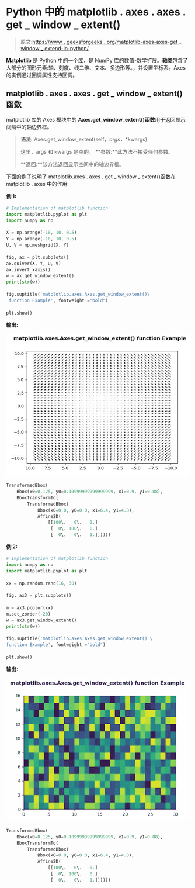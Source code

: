 # Python 中的 matplotlib . axes . axes . get _ window _ extent()

> 原文:[https://www . geeksforgeeks . org/matplotlib-axes-axes-get _ window _ extend-in-python/](https://www.geeksforgeeks.org/matplotlib-axes-axes-get_window_extent-in-python/)

**[Matplotlib](https://www.geeksforgeeks.org/python-introduction-matplotlib/)** 是 Python 中的一个库，是 NumPy 库的数值-数学扩展。**轴类**包含了大部分的图形元素:轴、刻度、线二维、文本、多边形等。，并设置坐标系。Axes 的实例通过回调属性支持回调。

## matplotlib . axes . axes . get _ window _ extent()函数

matplotlib 库的 Axes 模块中的 **Axes.get_window_extent()函数**用于返回显示间隔中的轴边界框。

> **语法:** Axes.get_window_extent(self，*args，*\*kwargs)
> 
> 这里，args 和 kwargs 是空的。
> **参数:**此方法不接受任何参数。
> 
> **返回:**该方法返回显示空间中的轴边界框。

下面的例子说明了 matplotlib.axes . axes . get _ window _ extent()函数在 matplotlib . axes 中的作用:

**例 1:**

```py
# Implementation of matplotlib function
import matplotlib.pyplot as plt
import numpy as np

X = np.arange(-10, 10, 0.5)
Y = np.arange(-10, 10, 0.5)
U, V = np.meshgrid(X, Y)

fig, ax = plt.subplots()
ax.quiver(X, Y, U, V)
ax.invert_xaxis()
w = ax.get_window_extent()
print(str(w))

fig.suptitle('matplotlib.axes.Axes.get_window_extent()\
 function Example', fontweight ="bold") 

plt.show() 
```

**输出:**

![](img/0723e662e23285ffb87b4d68af7623d1.png)

```py
TransformedBbox(
    Bbox(x0=0.125, y0=0.10999999999999999, x1=0.9, y1=0.88),
    BboxTransformTo(
        TransformedBbox(
            Bbox(x0=0.0, y0=0.0, x1=6.4, y1=4.8),
            Affine2D(
                [[100\.   0\.   0.]
                 [  0\. 100\.   0.]
                 [  0\.   0\.   1.]]))))

```

**例 2:**

```py
# Implementation of matplotlib function 
import numpy as np 
import matplotlib.pyplot as plt 

xx = np.random.rand(16, 30) 

fig, ax3 = plt.subplots() 

m = ax3.pcolor(xx) 
m.set_zorder(-20) 
w = ax3.get_window_extent()
print(str(w))

fig.suptitle('matplotlib.axes.Axes.get_window_extent() \
function Example', fontweight ="bold") 

plt.show() 
```

**输出:**

![](img/b6369966fe173f5123e4bfe0f82fcb9b.png)

```py
TransformedBbox(
    Bbox(x0=0.125, y0=0.10999999999999999, x1=0.9, y1=0.88),
    BboxTransformTo(
        TransformedBbox(
            Bbox(x0=0.0, y0=0.0, x1=6.4, y1=4.8),
            Affine2D(
                [[100\.   0\.   0.]
                 [  0\. 100\.   0.]
                 [  0\.   0\.   1.]]))))

```